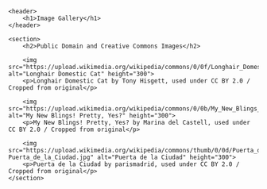 <html lang="en">
<head>
    <meta charset="UTF-8">
    <meta name="viewport" content="width=device-width, initial-scale=1.0">
    <title>Image Gallery</title>
</head>
<body>

    <header>
        <h1>Image Gallery</h1>
    </header>

    <section>
        <h2>Public Domain and Creative Commons Images</h2>
        
        <img src="https://upload.wikimedia.org/wikipedia/commons/0/0f/Longhair_Domestic_Cat.jpg" alt="Longhair Domestic Cat" height="300">
        <p>Longhair Domestic Cat by Tony Hisgett, used under CC BY 2.0 / Cropped from original</p>
        
        <img src="https://upload.wikimedia.org/wikipedia/commons/0/0b/My_New_Blings_!_Pretty%2CYes_%3F_%283976473573%29.jpg" alt="My New Blings! Pretty, Yes?" height="300">
        <p>My New Blings! Pretty, Yes? by Marina del Castell, used under CC BY 2.0 / Cropped from original</p>

        <img src="https://upload.wikimedia.org/wikipedia/commons/thumb/0/0d/Puerta_de_la_Ciudad.jpg/816px-Puerta_de_la_Ciudad.jpg" alt="Puerta de la Ciudad" height="300">
        <p>Puerta de la Ciudad by parismadrid, used under CC BY 2.0 / Cropped from original</p>
    </section>

</body>
</html>
